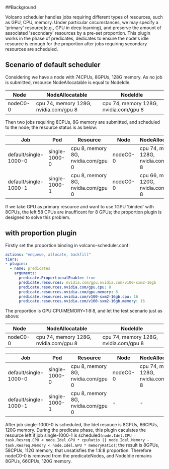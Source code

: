 ##Background

Volcano scheduler handles jobs requiring different types of resources, such as GPU, CPU, memory. Under particular circumstances, we may specify a 'primary' resource(e.g., GPU in deep learning), and preserve the amount of associated 'secondary' resources by a pre-set proportion. This plugin works in the phase of predicates, dedicates to ensure the node's idle resource is enough for the proportion after jobs requiring secondary resources are scheduled.

## Scenario of default scheduler

Considering we have a node with 74CPUs, 8GPUs, 128G memory. As no job is submitted, resource NodeAllocatable is equal to NodeIdle.

Node | NodeAllocatable | NodeIdle
---|---|---
nodeC0-0 | cpu 74, memory 128G, nvidia.com/gpu 8 | cpu 74, memory 128G, nvidia.com/gpu 8 |

Then two jobs requiring 8CPUs, 8G memory are submitted, and scheduled to the node; the resource status is as below:

Job | Pod | Resource | Node | NodeAllocatable | NodeIdle
---|---|---|---|---|---
default/single-1000-0 | single-1000-0 | cpu 8, memory 8G, nvidia.com/gpu 0 | nodeC0-0 | cpu 74, memory 128G, nvidia.com/gpu 8 | cpu 66, memory 120G, nvidia.com/gpu 8 |
default/single-1000-1 | single-1000-1 | cpu 8, memory 8G, nvidia.com/gpu 0 | nodeC0-0 | cpu 66, memory 120G, nvidia.com/gpu 8 | cpu 58, memory 112G, nvidia.com/gpu 8 |

If we take GPU as primary resource and want to use 1GPU 'binded' with 8CPUs, the left 58 CPUs are insufficent for 8 GPUs; the proportion plugin is designed to solve this problem.

## with proportion plugin

Firstly set the proportion binding in volcano-scheduler.conf:

```yaml
actions: "enqueue, allocate, backfill"
tiers:
- plugins:
  - name: predicates
    arguments:
      predicate.ProportionalEnable: true
      predicate.resources: nvidia.com/gpu,nvidia.com/v100-sxm2-16gb
      predicate.resources.nvidia.com/gpu.cpu: 8
      predicate.resources.nvidia.com/gpu.memory: 8
      predicate.resources.nvidia.com/v100-sxm2-16gb.cpu: 16
      predicate.resources.nvidia.com/v100-sxm2-16gb.memory: 16
```

The proportion is GPU:CPU:MEMORY=1:8:8, and let the test scenario just as above:

Node | NodeAllocatable | NodeIdle
---|---|---
nodeC0-0 | cpu 74, memory 128G, nvidia.com/gpu 8 | cpu 74, memory 128G, nvidia.com/gpu 8 |

Job | Pod | Resource | Node | NodeAllocatable | NodeIdle
---|---|---|---|---|---
default/single-1000-0 | single-1000-0 | cpu 8, memory 8G, nvidia.com/gpu 0 | nodeC0-0 | cpu 74, memory 128G, nvidia.com/gpu 8 | cpu 66, memory 120G, nvidia.com/gpu 8 |
default/single-1000-1 | single-1000-1 | cpu 8, memory 8G, nvidia.com/gpu 0 | - | - | - |

After job single-1000-0 is scheduled, the Idel resouce is 8GPUs, 66CPUs, 120G memory. During the predicate phase, this plugin caculates the resource left if job single-1000-1 is scheduled`(node.Idel.CPU - task.Resreq.CPU < node.Idel.GPU * cpuRatio ||
node.Idel.Memory - task.Resreq.Memory < node.Idel.GPU * memoryRatio)`; the result is 8GPUs, 58CPUs, 112G memory, that unsatisfies the 1:8:8 proportion. Therefore nodeC0-0 is removed from the predicateNodes, and NodeIdle remains 8GPUs, 66CPUs, 120G memory. 



